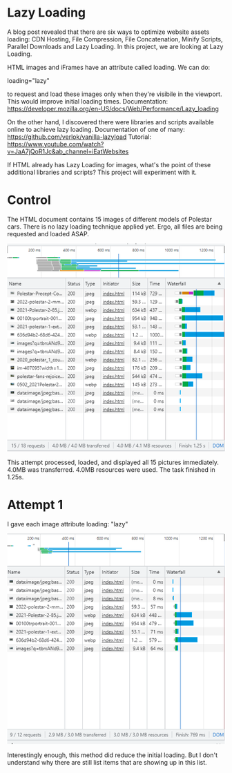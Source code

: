 # Lazy Loading

A blog post revealed that there are six ways to optimize website assets loading: CDN Hosting, File Compression, File Concatenation, Minify Scripts, Parallel Downloads and Lazy Loading. In this project, we are looking at Lazy Loading.

HTML images and iFrames have an attribute called loading. We can do:

loading="lazy"

to request and load these images only when they're visibile in the viewport. This would improve initial loading times. 
Documentation: https://developer.mozilla.org/en-US/docs/Web/Performance/Lazy_loading 


On the other hand, I discovered there were libraries and scripts available online to achieve lazy loading. 
Documentation of one of many: https://github.com/verlok/vanilla-lazyload
Tutorial: https://www.youtube.com/watch?v=JaA7jQoR1Jc&ab_channel=iEatWebsites 

If HTML already has Lazy Loading for images, what's the point of these additional libraries and scripts? This project will experiment with it.

# Control
The HTML document contains 15 images of different models of Polestar cars. There is no lazy loading technique applied yet. Ergo, all files are being requested and loaded ASAP.

![Screenshot](attempt1.png)

This attempt processed, loaded, and displayed all 15 pictures immediately. 
4.0MB was transferred. 4.0MB resources were used. The task finished in 1.25s.

# Attempt 1
I gave each image attribute
loading: "lazy"

![Screenshot](attempt2.png)

Interestingly enough, this method did reduce the initial loading. 
But I don't understand why there are still list items that are showing up in this list. 
